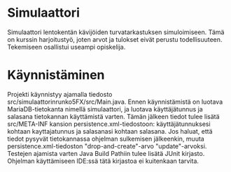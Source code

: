 # Simulaattori

Simulaattori lentokentän kävijöiden turvatarkastuksen simuloimiseen. Tämä on kurssin harjoitustyö, joten arvot ja tulokset eivät perustu todellisuuteen. Tekemiseen osallistui useampi opiskelija.

# Käynnistäminen

Projekti käynnistyy ajamalla tiedosto src/simulaattorinrunko5FX/src/Main.java. Ennen käynnistämistä on luotava MariaDB-tietokanta nimellä simulaattori, ja luotava käyttäjätunnus ja salasana tietokannan käyttämistä varten. Tämän jälkeen tiedot tulee lisätä src/META-INF kansion persistence.xml-tiedostoon: käyttäjätunnuksesi kohtaan kayttajatunnus ja salasanasi kohtaan salasana. Jos haluat, että tiedot pysyvät tietokannassa ohjelman sulkemisen jälkeenkin, muuta persistence.xml-tiedoston "drop-and-create"-arvo "update"-arvoksi. Testejen ajamista varten Java Build Pathiin tulee lisätä JUnit kirjasto. Ohjelman käyttämiseen IDE:ssä tätä kirjastoa ei kuitenkaan tarvita.

